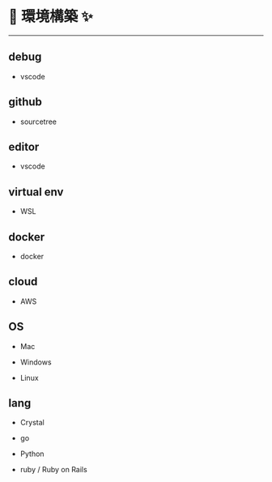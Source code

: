 # 🚀 環境構築 ✨



----------------------------------------------------------------------------

## debug

- vscode

## github

- sourcetree

## editor

- vscode

## virtual env

- WSL

## docker

- docker

## cloud

- AWS

## OS

- Mac

- Windows

- Linux

## lang

- Crystal

- go

- Python

- ruby / Ruby on Rails

